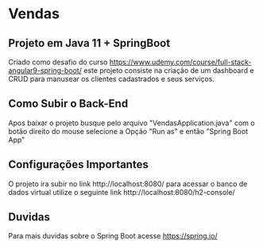# Vendas

## Projeto em Java 11 + SpringBoot

Criado como desafio do curso https://www.udemy.com/course/full-stack-angular9-spring-boot/ este projeto consiste na criação de um dashboard 
e CRUD para manusear os clientes cadastrados e seus serviços.

## Como Subir o Back-End

Apos baixar o projeto busque pelo arquivo "VendasApplication.java" com o botão direito do mouse selecione a Opção "Run as" e então "Spring Boot App"

## Configurações Importantes

O projeto ira subir no link http://localhost:8080/ para acessar o banco de dados virtual utilize o seguinte link http://localhost:8080/h2-console/

## Duvidas

Para mais duvidas sobre o Spring Boot acesse https://spring.io/



